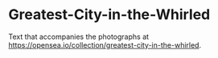 # Greatest-City-in-the-Whirled
Text that accompanies the photographs at https://opensea.io/collection/greatest-city-in-the-whirled. 
